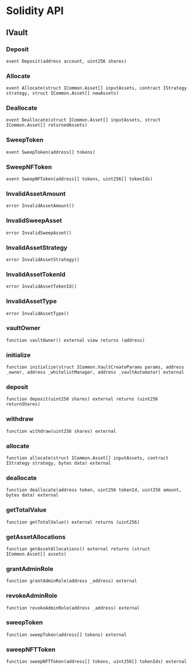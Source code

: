 # Solidity API

## IVault

### Deposit

```solidity
event Deposit(address account, uint256 shares)
```

### Allocate

```solidity
event Allocate(struct ICommon.Asset[] inputAssets, contract IStrategy strategy, struct ICommon.Asset[] newAssets)
```

### Deallocate

```solidity
event Deallocate(struct ICommon.Asset[] inputAssets, struct ICommon.Asset[] returnedAssets)
```

### SweepToken

```solidity
event SweepToken(address[] tokens)
```

### SweepNFToken

```solidity
event SweepNFToken(address[] tokens, uint256[] tokenIds)
```

### InvalidAssetAmount

```solidity
error InvalidAssetAmount()
```

### InvalidSweepAsset

```solidity
error InvalidSweepAsset()
```

### InvalidAssetStrategy

```solidity
error InvalidAssetStrategy()
```

### InvalidAssetTokenId

```solidity
error InvalidAssetTokenId()
```

### InvalidAssetType

```solidity
error InvalidAssetType()
```

### vaultOwner

```solidity
function vaultOwner() external view returns (address)
```

### initialize

```solidity
function initialize(struct ICommon.VaultCreateParams params, address _owner, address _whitelistManager, address _vaultAutomator) external
```

### deposit

```solidity
function deposit(uint256 shares) external returns (uint256 returnShares)
```

### withdraw

```solidity
function withdraw(uint256 shares) external
```

### allocate

```solidity
function allocate(struct ICommon.Asset[] inputAssets, contract IStrategy strategy, bytes data) external
```

### deallocate

```solidity
function deallocate(address token, uint256 tokenId, uint256 amount, bytes data) external
```

### getTotalValue

```solidity
function getTotalValue() external returns (uint256)
```

### getAssetAllocations

```solidity
function getAssetAllocations() external returns (struct ICommon.Asset[] assets)
```

### grantAdminRole

```solidity
function grantAdminRole(address _address) external
```

### revokeAdminRole

```solidity
function revokeAdminRole(address _address) external
```

### sweepToken

```solidity
function sweepToken(address[] tokens) external
```

### sweepNFTToken

```solidity
function sweepNFTToken(address[] tokens, uint256[] tokenIds) external
```
